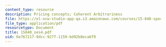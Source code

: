 ```yaml
---
content_type: resource
description: Pricing concepts; Coherent Arbitrariness
file: https://ol-ocw-studio-app-qa.s3.amazonaws.com/courses/15-840-special-seminar-in-marketing-marketing-management-spring-2004/6e7672179dcc927f1159bd92b8eca6f9_15840_ses4.pdf
file_type: application/pdf
resourcetype: Document
title: 15840_ses4.pdf
uid: 6e767217-9dcc-927f-1159-bd92b8eca6f9
---
```

